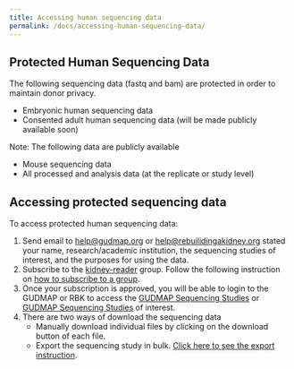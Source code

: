 ```yaml
---
title: Accessing human sequencing data
permalink: /docs/accessing-human-sequencing-data/
---
```


## Protected Human Sequencing Data ##
The following sequencing data (fastq and bam) are protected in order to maintain donor privacy. 
- Embryonic human sequencing data
- Consented adult human sequencing data (will be made publicly available soon)

Note: The following data are publicly available 
  - Mouse sequencing data
  - All processed and analysis data (at the replicate or study level)

## Accessing protected sequencing data ##
To access protected human sequencing data: 
1. Send email to help@gudmap.org or help@rebuilidingakidney.org stated your name, research/academic institution, the sequencing studies of interest, and the purposes for using the data. 
2. Subscribe to the [kidney-reader](https://app.globus.org/groups/25ade6a8-6ab6-11e9-9461-0ef301d936cc/about) group. Follow the following instruction on [how to subscribe to a group](https://github.com/informatics-isi-edu/gudmap-rbk/wiki/Accessing-GUDMAP-and-RBK-Resources).  
3. Once your subscription is approved, you will be able to login to the GUDMAP or RBK to access the [GUDMAP Sequencing Studies](https://www.gudmap.org/chaise/recordset/#2/RNASeq:Study/Consortium=GUDMAP) or [GUDMAP Sequencing Studies](https://www.rebuildingakidney.org/chaise/recordset/#2/RNASeq:Study/Consortium=RBK)  of interest. 
4. There are two ways of download the sequencing data
    * Manually download individual files by clicking on the download button of each file. 
    * Export the sequencing study in bulk. [Click here to see the export instruction](https://github.com/informatics-isi-edu/gudmap-rbk/wiki/Export-Data).

  